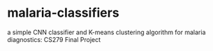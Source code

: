 # malaria-classifiers
a simple CNN classifier and K-means clustering algorithm for malaria diagnostics: CS279 Final Project
